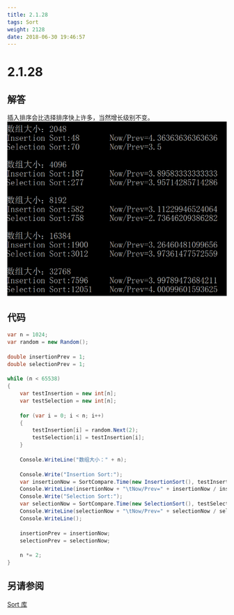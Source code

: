 ```yaml
---
title: 2.1.28
tags: Sort
weight: 2128
date: 2018-06-30 19:46:57
---
```


# 2.1.28


## 解答

插入排序会比选择排序快上许多，当然增长级别不变。
![](/resources/2-1-28/1.png)

## 代码

```csharp
var n = 1024;
var random = new Random();

double insertionPrev = 1;
double selectionPrev = 1;

while (n < 65538)
{
    var testInsertion = new int[n];
    var testSelection = new int[n];

    for (var i = 0; i < n; i++)
    {
        testInsertion[i] = random.Next(2);
        testSelection[i] = testInsertion[i];
    }

    Console.WriteLine("数组大小：" + n);

    Console.Write("Insertion Sort:");
    var insertionNow = SortCompare.Time(new InsertionSort(), testInsertion);
    Console.WriteLine(insertionNow + "\tNow/Prev=" + insertionNow / insertionPrev);
    Console.Write("Selection Sort:");
    var selectionNow = SortCompare.Time(new SelectionSort(), testSelection);
    Console.WriteLine(selectionNow + "\tNow/Prev=" + selectionNow / selectionPrev);
    Console.WriteLine();

    insertionPrev = insertionNow;
    selectionPrev = selectionNow;

    n *= 2;
}
```

## 另请参阅

[Sort 库](https://github.com/ikesnowy/Algorithms-4th-Edition-in-Csharp/tree/master/2%20Sorting/2.1/Sort)
